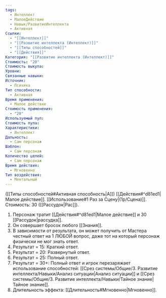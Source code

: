 ```yaml
---
tags:
  - Интеллект
  - МалоеДействие
  - Навык/РазвитиеИнтеллекта
  - Активная
Ссылки:
  - "[[Интеллект]]"
  - "[[Развитие интеллекта (Интеллект)]]"
  - "[[Типы способностей]]"
  - "[[Действия]]"
Категория: "[[Развитие интеллекта (Интеллект)]]"
Стоимость: "20"
Стоимость выкупа: 
Уровни: 
Связанные навыки: 
Источник:
  - Психика
Тип способности:
  - Активная
Время применения:
  - Малое действие
Стоимость применения:
  - "20"
Используемый пул: 
Стоимость пула: 
Характеристики:
  - Интеллект
Дальность:
  - Сам персонаж
Шаблон:
  - Сам персонаж
Количество целей:
  - Сам персонаж
Время действия:
  - Мгновенно
Тип воздействия:
  - Ментальный
---
```

([[Типы способностей#Активная способность|А]]) [[Действия#^d81ed1|Малое действие]]. [[Использование#1 Раз за Сцену|(1р/Сцена)]]. Стоимость: 30 ([[Рассудок|Рас]]).

1. Персонаж тратит [[Действия#^d81ed1|Малое действие]] и 30 [[Рассудок|рассудка]].
2. Он совершает бросок любого [[Знания]].
3. В зависимости от результата, он может получить от Мастера честный ответ на 1 ЛЮБОЙ вопрос, даже тот на который персонаж физически не мог знать ответ. 
4. Результат = 15: Краткий ответ.
5. Результат = 20: Развернутый ответ.
6. Результат = 25: Полный ответ.
7. Результат = 30+: Полный ответ и игрок перезаряжает использование способностей: [[Срез системы/Общие/3. Развитие интеллекта/Навыки/Анализ ситуации|Анализ ситуации]] и [[Срез системы/Общие/3. Развитие интеллекта/Навыки/Тайное знание|Тайное знание]]. 
8. Длительность эффекта: [[Длительность#Мгновенно|Мгновенно]].
